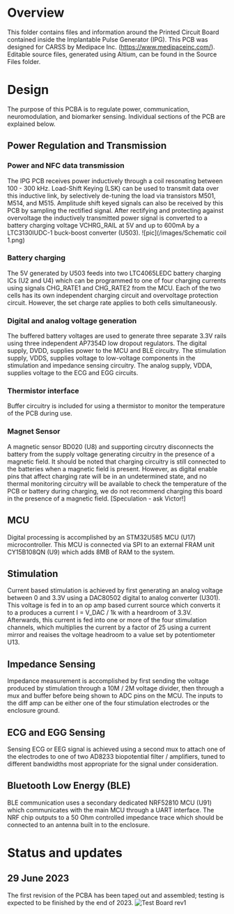 # Overview

This folder contains files and information around the Printed Circuit Board contained inside the Implantable Pulse Generator (IPG). This PCB was designed for CARSS by Medipace Inc. (https://www.medipaceinc.com/). Editable source files, generated using Altium, can be found in the Source Files folder.

# Design
The purpose of this PCBA is to regulate power, communication, neuromodulation, and biomarker sensing. Individual sections of the PCB are explained below.

## Power Regulation and Transmission
### Power and NFC data transmission
The IPG PCB receives power inductively through a coil resonating between 100 - 300 kHz. Load-Shift Keying (LSK) can be used to transmit data over this inductive link, by selectively de-tuning the load via transistors M501, M514, and M515. Amplitude shift keyed signals can also be received by this PCB by sampling the rectified signal. After rectifying and protecting against overvoltage the inductively transmitted power signal is converted to a battery charging voltage VCHRG_RAIL at 5V and up to 600mA by a LTC3130IUDC-1 buck-boost converter (U503).
![pic](/images/Schematic coil 1.png)

### Battery charging
The 5V generated by U503 feeds into two LTC4065LEDC battery charging ICs (U2 and U4) which can be programmed to one of four charging currents using signals CHG_RATE1 and CHG_RATE2 from the MCU. Each of the two cells has its own independent charging circuit and overvoltage  protection circuit. However, the set charge rate applies to both cells simultaneously.

### Digital and analog voltage generation
The buffered battery voltages are used to generate three separate 3.3V rails using three independent AP7354D low dropout regulators. The digital supply, DVDD, supplies power to the MCU and BLE circuitry. The stimulation supply, VDDS, supplies voltage to low-voltage components in the stimulation and impedance sensing circuitry. The analog supply, VDDA, supplies voltage to the ECG and EGG circuits.

### Thermistor interface
Buffer circuitry is included for using a thermistor to monitor the temperature of the PCB during use.

### Magnet Sensor
A magnetic sensor BD020 (U8) and supporting circutry disconnects the battery from the supply voltage generating circuitry in the presence of a magnetic field. It should be noted that charging circuitry is still connected to the batteries when a magnetic field is present. However, as digital enable pins that affect charging rate will be in an undetermined state, and no thermal monitoring circuitry will be available to check the temperature of the PCB or battery during charging, we do not recommend charging this board in the presence of a magnetic field.
[Speculation - ask Victor!]

## MCU
Digital processing is accomplished by an STM32U585 MCU (U17) microcontroller. This MCU is connected via SPI to an external FRAM unit CY15B108QN (U9) which adds 8MB of RAM to the system.

## Stimulation
Current based stimulation is achieved by first generating an analog voltage between 0 and 3.3V using a DAC80502 digital to analog converter (U301). This voltage is fed in to an op amp based current source which converts it to a produces a current I = V_DAC / 1k with a heardroom of 3.3V. Afterwards, this current is fed into one or more of the four stimulation channels, which multiplies the current by a factor of 25 using a current mirror and reaises the voltage headroom to a value set by potentiometer U13. 

## Impedance Sensing
Impedance measurement is accomplished by first sending the voltage produced by stimulation through a 10M / 2M voltage divider, then through a mux and buffer before being shown to ADC pins on the MCU. The inputs to the diff amp can be either one of the four stimulation electrodes or the enclosure ground. 

## ECG and EGG Sensing
Sensing ECG or EEG signal is achieved using a second mux to attach one of the electrodes to one of two AD8233 biopotential filter / amplifiers, tuned to different bandwidths most appropriate for the signal under consideration.

## Bluetooth Low Energy (BLE)
BLE communication uses a secondary dedicated NRF52810 MCU (U91) which communicates with the main MCU through a UART interface. The NRF chip outputs to a 50 Ohm controlled impedance trace which should be connected to an antenna built in to the enclosure.


# Status and updates
## 29 June 2023
The first revision of the PCBA has been taped out and assembled; testing is expected to be finished by the end of 2023.
![Test Board rev1](https://github.com/CARSSCenter/Device/assets/124087207/5d264da4-7320-4ac3-8b8e-37be243782f6)

